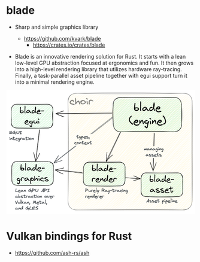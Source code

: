 # blade

- Sharp and simple graphics library 
  - https://github.com/kvark/blade
    - https://crates.io/crates/blade

- Blade is an innovative rendering solution for Rust. It starts with a lean low-level GPU abstraction focused at ergonomics and fun. It then grows into a high-level rendering library that utilizes hardware ray-tracing. Finally, a task-parallel asset pipeline together with egui support turn it into a minimal rendering engine.

<img src="https://raw.githubusercontent.com/kvark/blade/main/docs/architecture2.png" />


# Vulkan bindings for Rust 
- https://github.com/ash-rs/ash
